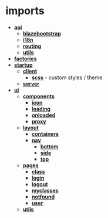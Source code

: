 <!-- this entire file is auto-generated -->

# imports

<!-- optional markdown-notes-tree directory description starts here -->

<!-- optional markdown-notes-tree directory description ends here -->

- [**api**](api)
  - [**blazebootstrap**](api/blazebootstrap)
  - [**i18n**](api/i18n)
  - [**routing**](api/routing)
  - [**utils**](api/utils)
- [**factories**](factories)
- [**startup**](startup)
  - [**client**](startup/client)
    - [**scss**](startup/client/scss) - custom styles / theme
  - [**server**](startup/server)
- [**ui**](ui)
  - [**components**](ui/components)
    - [**icon**](ui/components/icon)
    - [**loading**](ui/components/loading)
    - [**onloaded**](ui/components/onloaded)
    - [**proxy**](ui/components/proxy)
  - [**layout**](ui/layout)
    - [**containers**](ui/layout/containers)
    - [**nav**](ui/layout/nav)
      - [**bottom**](ui/layout/nav/bottom)
      - [**side**](ui/layout/nav/side)
      - [**top**](ui/layout/nav/top)
  - [**pages**](ui/pages)
    - [**class**](ui/pages/class)
    - [**login**](ui/pages/login)
    - [**logout**](ui/pages/logout)
    - [**myclasses**](ui/pages/myclasses)
    - [**notfound**](ui/pages/notfound)
    - [**user**](ui/pages/user)
  - [**utils**](ui/utils)
